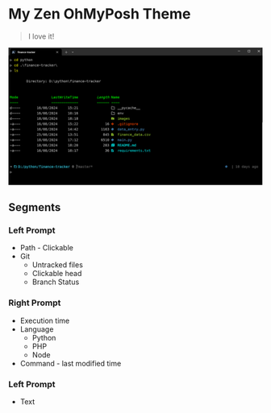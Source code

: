 # My Zen OhMyPosh Theme

> I love it!

![](images/dante-zen.png)

## Segments

### Left Prompt

- Path - Clickable
- Git
    - Untracked files
    - Clickable head
    - Branch Status

### Right Prompt
- Execution time
- Language
  - Python
  - PHP
  - Node
- Command - last modified time

### Left Prompt
- Text
